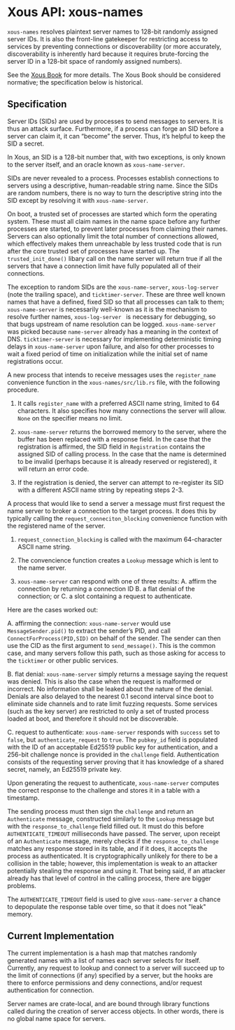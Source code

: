 # Xous API: xous-names

`xous-names` resolves plaintext server names to 128-bit randomly
assigned server IDs. It is also the front-line gatekeeper for
restricting access to services by preventing connections or
discoverability (or more accurately, discoverability is inherently
hard because it requires brute-forcing the server ID in a 128-bit
space of randomly assigned numbers).

See the [Xous Book](https://betrusted.io/xous-book/ch07-01-xous-names.html) for
more details. The Xous Book should be considered normative; the specification
below is historical.

## Specification
Server IDs (SIDs) are used by processes to send messages to
servers. It is thus an attack surface. Furthermore, if a process can
forge an SID before a server can claim it, it can “become” the
server. Thus, it’s helpful to keep the SID a secret.

In Xous, an SID is a 128-bit number that, with two exceptions, is only
known to the server itself, and an oracle known as `xous-name-server`.

SIDs are never revealed to a process. Processes establish connections
to servers using a descriptive, human-readable string name. Since the
SIDs are random numbers, there is no way to turn the descriptive
string into the SID except by resolving it with `xous-name-server`.

On boot, a trusted set of processes are started which form the
operating system. These must all claim names in the name space before
any further processes are started, to prevent later processes from
claiming their names. Servers can also optionally limit the total
number of connections allowed, which effectively makes them unreachable
by less trusted code that is run after the core trusted set of processes
have started up. The `trusted_init_done()` libary call on the name
server will return true if all the servers that have a connection
limit have fully populated all of their connections.

The exception to random SIDs are the `xous-name-server`,
`xous-log-server ` (note the trailing space), and `ticktimer-server`.
These are three well known names that have a defined,
fixed SID so that all processes can talk to them; `xous-name-server` is
necessarily well-known as it is the mechanism to resolve further
names, `xous-log-server ` is necessary for debugging, so that bugs upstream
of name resolution can be logged. `xous-name-server` was picked because
`name-server` already has a meaning in the context of DNS. `ticktimer-server`
is necessary for implementing deterministic timing delays in
`xous-name-server` upon failure, and also for other processes to
wait a fixed period of time on initialization while the initial set
of name registrations occur.

A new process that intends to receive messages uses the `register_name` convenience
function in the `xous-names/src/lib.rs` file, with the following procedure.

1. It calls `register_name` with a preferred ASCII name string,
limited to 64 characters. It also specifies how many connections the server
will allow. `None` on the specifier means no limit.

1. `xous-name-server` returns the borrowed memory to the server, where the
buffer has been replaced with a response field. In the case that the registration
is affirmed, the SID field in `Registration` contains the assigned SID
of calling process. In the case that the name is determined to be invalid
(perhaps because it is already reserved or registered), it will return
an error code.

3. If the registration is denied, the server can attempt to
re-register its SID with a different ASCII name string by repeating
steps 2-3.


A process that would like to send a server a message must first request the
name server to broker a connection to the target process. It does this by
typically calling the `request_conneciton_blocking` convenience function
with the registered name of the server.

1. `request_connection_blocking` is called with the maximum 64-character
ASCII name string.

2. The convencience function creates a `Lookup` message which is lent to
the name server.

4. `xous-name-server` can respond with one of three results:
  A. affirm the connection by returning a connection ID
  B. a flat denial of the connection; or
  C. a slot containing a request to authenticate.

Here are the cases worked out:

A. affirming the connection: `xous-name-server` would use
`MessageSender.pid()` to extract the sender’s PID, and call
`ConnectForProcess(PID,SID)` on behalf of the sender. The sender can
then use the CID as the first argument to `send_message()`. This is
the common case, and many servers follow this path, such as those
asking for access to the `ticktimer` or other public services.

B. flat denial: `xous-name-server` simply returns a message saying the
request was denied. This is also the case when the request is malformed or incorrect.
No information shall be leaked about the
nature of the denial. Denials are also delayed to the nearest 0.1 second interval since boot
to eliminate side channels and to rate limit fuzzing requests. Some
services (such as the key server) are restricted to only a set of
trusted process loaded at boot, and therefore it should not be
discoverable.

C. request to authenticate: `xous-name-server` responds with `success` set
to `false`, but `authenticate_request` to `true`. The `pubkey_id` field
is populated with the ID of an acceptable Ed25519 public key for authentication, and
a 256-bit challenge nonce is provided in the `challenge` field. Authentication
consists of the requesting server proving that it has knowledge of a shared
secret, namely, an Ed25519 private key.

Upon generating the request to authenticate, `xous-name-server` computes
the correct response to the challenge and stores it in a table with
a timestamp.

The sending process must then sign the `challenge` and return an
`Authenticate` message, constructed similarly to the `Lookup`
message but with the `response_to_challenge` field filled out. It must
do this before `AUTHENTICATE_TIMEOUT` milliseconds have passed.
The server, upon receipt of an `Authenticate` message, merely checks
if the `response_to_challenge` matches any response stored in its
table, and if it does, it accepts the process as authenticated. It is
cryptographically unlikely for there to be a collision in the table;
however, this implementation is weak to an attacker potentially
stealing the response and using it. That being said, if an attacker
already has that level of control in the calling process, there
are bigger problems.

The `AUTHENTICATE_TIMEOUT` field is used to give `xous-name-server`
a chance to depopulate the response table over time, so that it
does not "leak" memory.

## Current Implementation

The current implementation is a hash map that matches randomly generated
names with a list of names each server selects for itself. Currently, any
request to lookup and connect to a server will succeed up to the limit
of connections (if any) specified by a server, but the hooks
are there to enforce permissions and deny connections, and/or request
authentication for connection.

Server names are crate-local, and are bound through library functions
called during the creation of server access objects. In other words,
there is no global name space for servers.
